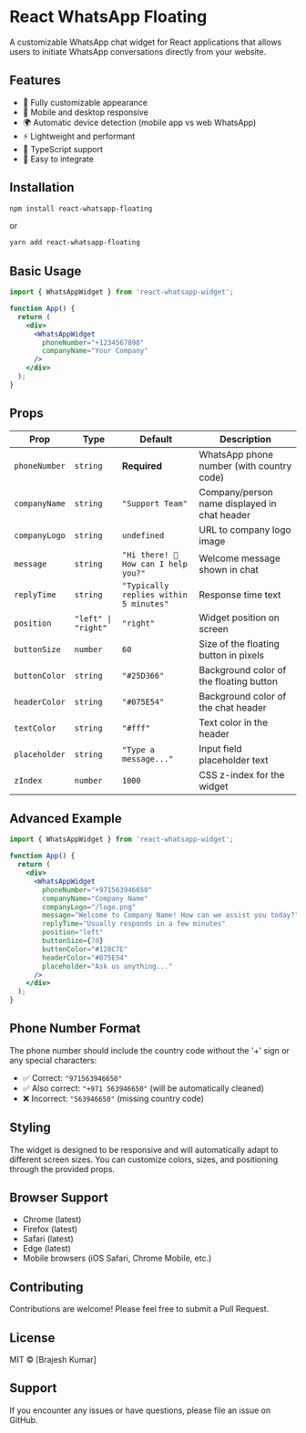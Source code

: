 # React WhatsApp Floating

A customizable WhatsApp chat widget for React applications that allows users to initiate WhatsApp conversations directly from your website.

## Features

- 🎨 Fully customizable appearance
- 📱 Mobile and desktop responsive
- 🌍 Automatic device detection (mobile app vs web WhatsApp)
- ⚡ Lightweight and performant
- 🔧 TypeScript support
- 🎯 Easy to integrate

## Installation

```bash
npm install react-whatsapp-floating
```

or

```bash
yarn add react-whatsapp-floating
```

## Basic Usage

```jsx
import { WhatsAppWidget } from 'react-whatsapp-widget';

function App() {
  return (
    <div>
      <WhatsAppWidget 
        phoneNumber="+1234567890"
        companyName="Your Company"
      />
    </div>
  );
}
```

## Props

| Prop | Type | Default | Description |
|------|------|---------|-------------|
| `phoneNumber` | `string` | **Required** | WhatsApp phone number (with country code) |
| `companyName` | `string` | `"Support Team"` | Company/person name displayed in chat header |
| `companyLogo` | `string` | `undefined` | URL to company logo image |
| `message` | `string` | `"Hi there! 👋 How can I help you?"` | Welcome message shown in chat |
| `replyTime` | `string` | `"Typically replies within 5 minutes"` | Response time text |
| `position` | `"left" \| "right"` | `"right"` | Widget position on screen |
| `buttonSize` | `number` | `60` | Size of the floating button in pixels |
| `buttonColor` | `string` | `"#25D366"` | Background color of the floating button |
| `headerColor` | `string` | `"#075E54"` | Background color of the chat header |
| `textColor` | `string` | `"#fff"` | Text color in the header |
| `placeholder` | `string` | `"Type a message..."` | Input field placeholder text |
| `zIndex` | `number` | `1000` | CSS z-index for the widget |

## Advanced Example

```jsx
import { WhatsAppWidget } from 'react-whatsapp-widget';

function App() {
  return (
    <div>
      <WhatsAppWidget 
        phoneNumber="+971563946650"
        companyName="Company Name"
        companyLogo="/logo.png"
        message="Welcome to Company Name! How can we assist you today?"
        replyTime="Usually responds in a few minutes"
        position="left"
        buttonSize={70}
        buttonColor="#128C7E"
        headerColor="#075E54"
        placeholder="Ask us anything..."
      />
    </div>
  );
}
```

## Phone Number Format

The phone number should include the country code without the '+' sign or any special characters:

- ✅ Correct: `"971563946650"`
- ✅ Also correct: `"+971 563946650"` (will be automatically cleaned)
- ❌ Incorrect: `"563946650"` (missing country code)

## Styling

The widget is designed to be responsive and will automatically adapt to different screen sizes. You can customize colors, sizes, and positioning through the provided props.

## Browser Support

- Chrome (latest)
- Firefox (latest)
- Safari (latest)
- Edge (latest)
- Mobile browsers (iOS Safari, Chrome Mobile, etc.)

## Contributing

Contributions are welcome! Please feel free to submit a Pull Request.

## License

MIT © [Brajesh Kumar]

## Support

If you encounter any issues or have questions, please file an issue on GitHub.